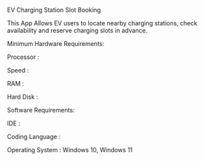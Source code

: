 EV Charging Station Slot Booking 


This App Allows EV users to locate nearby charging stations, check availability and reserve charging slots in advance.

Minimum Hardware Requirements:

Processor : 

Speed : 

RAM : 

Hard Disk : 

Software Requirements:

IDE : 

Coding Language :

Operating System : Windows 10, Windows 11
